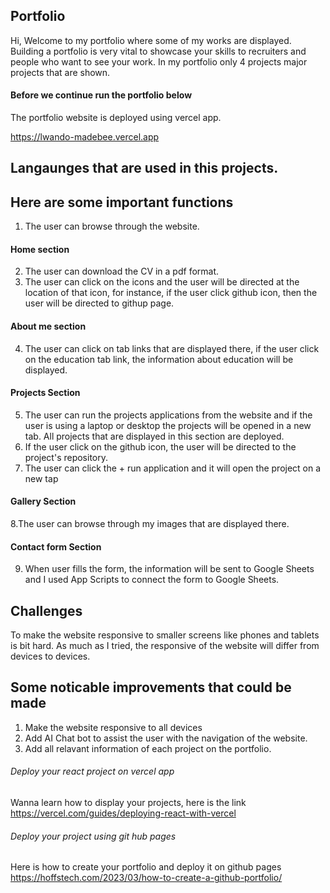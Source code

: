 ## Portfolio
Hi, Welcome to my portfolio where some of my works are displayed. Building a portfolio is very vital to showcase your skills to recruiters and people who want to see your work. In my portfolio only 4 projects major projects that are shown. 

#### Before we continue run the portfolio below

The portfolio website is deployed using vercel app. 

https://lwando-madebee.vercel.app

## Langaunges that are used in this projects. 

## Here are some important functions 
1. The user can browse through the website.

#### Home section 
2. The user can download the CV in a pdf format.
3. The user can click on the icons and the user will be directed at the location of that icon, for instance, if the user click github icon, then the user will be directed to githup page.

#### About me section 
4. The user can click on tab links that are displayed there, if the user click on the education tab link, the information about education will be displayed.
   

#### Projects Section
5. The user can run the projects applications from the website and if the user is using a laptop or desktop the projects will be opened in a new tab. All projects that are displayed in this section are deployed.
6. If the user click on the github icon, the user will be directed to the project's repository. 
7. The user can click the + run application and it will open the project on a new tap

#### Gallery Section 
8.The user can browse through my images that are displayed there.
  
#### Contact form Section 
9. When user fills the form, the information will be sent to Google Sheets and I used App Scripts to connect the form to Google Sheets. 

## Challenges
To make the website responsive to smaller screens like phones and tablets is bit hard. As much as I tried, the responsive of the website will differ from devices to devices.

## Some noticable improvements that could be made
1. Make the website responsive to all devices
2. Add AI Chat bot to assist the user with the navigation of the website.
3. Add all relavant information of each project on the portfolio.

###### Deploy your react project on vercel app

Wanna learn how to display your projects, here is the link https://vercel.com/guides/deploying-react-with-vercel

###### Deploy your project using git hub pages 

Here is how to create your portfolio and deploy it on github pages https://hoffstech.com/2023/03/how-to-create-a-github-portfolio/

